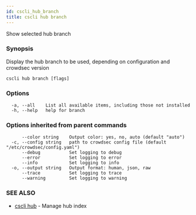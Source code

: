 ```yaml
---
id: cscli_hub_branch
title: cscli hub branch
---
```

Show selected hub branch

### Synopsis

Display the hub branch to be used, depending on configuration and crowdsec version

```
cscli hub branch [flags]
```

### Options

```
  -a, --all    List all available items, including those not installed
  -h, --help   help for branch
```

### Options inherited from parent commands

```
      --color string    Output color: yes, no, auto (default "auto")
  -c, --config string   path to crowdsec config file (default "/etc/crowdsec/config.yaml")
      --debug           Set logging to debug
      --error           Set logging to error
      --info            Set logging to info
  -o, --output string   Output format: human, json, raw
      --trace           Set logging to trace
      --warning         Set logging to warning
```

### SEE ALSO

* [cscli hub](/cscli/cscli_hub.md)	 - Manage hub index

